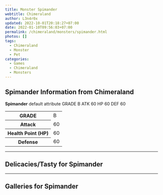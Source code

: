 ```yaml
---
title: Monster Spimander
webtitle: Chimeraland
author: L3n4r0x
updated: 2022-10-01T20:18:27+07:00
date: 2022-01-10T09:56:03+07:00
permalink: /chimeraland/monsters/spimander.html
photos: []
tags:
  - Chimeraland
  - Monster
  - Pet
categories:
  - Games
  - Chimeraland
  - Monsters
---
```


<section id="bootstrap-wrapper"><link rel="stylesheet" href="https://cdn.statically.io/gh/dimaslanjaka/Web-Manajemen/40ac3225/css/bootstrap-4.5-wrapper.css"/><h1>Spimander Information from Chimeraland</h1><p><b>Spimander</b> default attribute GRADE B ATK 60 HP 60 DEF 60<table><tr><th>GRADE</th><td>B</td></tr><tr><th>Attack</th><td>60</td></tr><tr><th>Health Point (HP)</th><td>60</td></tr><tr><th>Defense</th><td>60</td></tr></table></p><hr/><h2>Delicacies/Tasty for Spimander</h2><hr/><div id="gallery"><h2>Galleries for Spimander</h2><div class="row"></div></div></section>